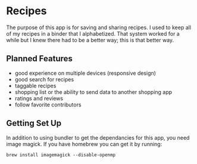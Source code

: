 # Recipes

The purpose of this app is for saving and sharing recipes. I used to keep all
 of my recipes in a binder that I alphabetized. That system worked for a while 
but I knew there had to be a better way; this is that better way.

## Planned Features

* good experience on multiple devices (responsive design)
* good search for recipes
* taggable recipes
* shopping list or the ability to send data to another shopping app
* ratings and reviews
* follow favorite contributors

## Getting Set Up

In addition to using bundler to get the dependancies for this app, you
need image magick. If you have homebrew you can get it by running:

```
brew install imagemagick --disable-openmp
```
